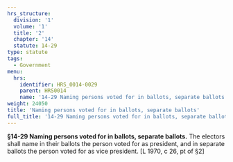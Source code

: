 ```yaml
---
hrs_structure:
  division: '1'
  volume: '1'
  title: '2'
  chapter: '14'
  statute: 14-29
type: statute
tags:
  - Government
menu:
  hrs:
    identifier: HRS_0014-0029
    parent: HRS0014
    name: '14-29 Naming persons voted for in ballots, separate ballots'
weight: 24050
title: 'Naming persons voted for in ballots, separate ballots'
full_title: '14-29 Naming persons voted for in ballots, separate ballots'
---
```

**§14-29 Naming persons voted for in ballots, separate ballots.** The electors shall name in their ballots the person voted for as president, and in separate ballots the person voted for as vice president. [L 1970, c 26, pt of §2]